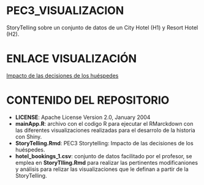 # PEC3_VISUALIZACION
StoryTelling sobre un conjunto de datos de un City Hotel (H1) y Resort Hotel (H2).
# ENLACE VISUALIZACIÓN
[Impacto de las decisiones de los huéspedes](https://ipf97.shinyapps.io/StoryTellingApp/)
# CONTENIDO DEL REPOSITORIO
* **LICENSE**:    Apache License Version 2.0, January 2004
* **mainApp.R**: archivo con el codigo R para ejecutar el RMarckdown con las diferentes visualizaciones realizadas para el desarrolo de la historia con Shiny.
* **StoryTelling.Rmd**: PEC3 Storytelling: Impacto de las decisiones de los huéspedes.
* **hotel_bookings_1.csv**: conjunto de datos facilitado por el profesor, se emplea en **StoryTlling.Rmd** para realizar las pertinentes modificaniones y análisis para relizar las visualizaciones que le definan a partir de la StoryTelling. 
